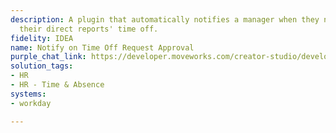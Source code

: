 ```yaml
---
description: A plugin that automatically notifies a manager when they need to approve
  their direct reports' time off.
fidelity: IDEA
name: Notify on Time Off Request Approval
purple_chat_link: https://developer.moveworks.com/creator-studio/developer-tools/purple-chat-builder/?workspace=%7B%22title%22%3A%22My+Workspace%22%2C%22botSettings%22%3A%7B%7D%2C%22mocks%22%3A%5B%7B%22id%22%3A6991%2C%22title%22%3A%22Mock+1%22%2C%22transcript%22%3A%7B%22settings%22%3A%7B%22colorStyle%22%3A%22LIGHT%22%2C%22startTime%22%3A%2211%3A43+AM%22%2C%22defaultPerson%22%3A%22GWEN%22%2C%22editable%22%3Atrue%7D%2C%22messages%22%3A%5B%7B%22from%22%3A%22BOT%22%2C%22text%22%3A%22%3Cp%3EAlex+Johnson+has+submitted+a+time+off+request.+%3Cbr%3E%3C%2Fp%3E%22%2C%22cards%22%3A%5B%7B%22title%22%3A%22%3Cp%3EPaid+Time+Off%3A+3+days%3Cbr%3E%3C%2Fp%3E%22%2C%22text%22%3A%22%3Cp%3E%3Cb%3EStart+Date%3A+%3C%2Fb%3E10%2F14%3Cbr%3E%3Cb%3EEnd+Date%3A+%3C%2Fb%3E10%2F17%3Cbr%3E%3Cb%3ETotal+Time+Taken%3A+%3C%2Fb%3E3+days%3Cbr%3E%3Cb%3EJustification%3A+%3C%2Fb%3EGoing+to+a+friend%27s+wedding%3Cbr%3E%3C%2Fp%3E%22%2C%22buttons%22%3A%5B%7B%22style%22%3A%22PRIMARY%22%2C%22text%22%3A%22Approve%22%7D%2C%7B%22text%22%3A%22Deny%22%7D%2C%7B%22text%22%3A%22View+in+Portal%22%7D%5D%7D%5D%7D%5D%7D%7D%5D%7D
solution_tags:
- HR
- HR - Time & Absence
systems:
- workday

---
```

